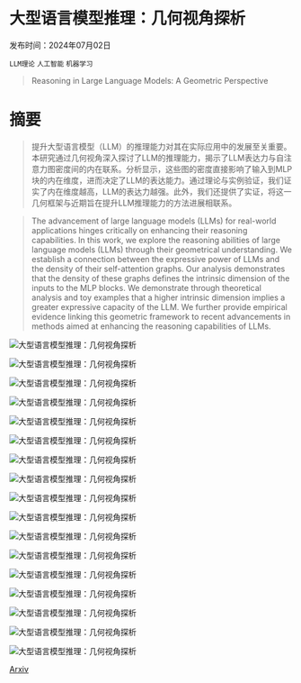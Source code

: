 # 大型语言模型推理：几何视角探析

发布时间：2024年07月02日

`LLM理论` `人工智能` `机器学习`

> Reasoning in Large Language Models: A Geometric Perspective

# 摘要

> 提升大型语言模型（LLM）的推理能力对其在实际应用中的发展至关重要。本研究通过几何视角深入探讨了LLM的推理能力，揭示了LLM表达力与自注意力图密度间的内在联系。分析显示，这些图的密度直接影响了输入到MLP块的内在维度，进而决定了LLM的表达能力。通过理论与实例验证，我们证实了内在维度越高，LLM的表达力越强。此外，我们还提供了实证，将这一几何框架与近期旨在提升LLM推理能力的方法进展相联系。

> The advancement of large language models (LLMs) for real-world applications hinges critically on enhancing their reasoning capabilities. In this work, we explore the reasoning abilities of large language models (LLMs) through their geometrical understanding. We establish a connection between the expressive power of LLMs and the density of their self-attention graphs. Our analysis demonstrates that the density of these graphs defines the intrinsic dimension of the inputs to the MLP blocks. We demonstrate through theoretical analysis and toy examples that a higher intrinsic dimension implies a greater expressive capacity of the LLM. We further provide empirical evidence linking this geometric framework to recent advancements in methods aimed at enhancing the reasoning capabilities of LLMs.

![大型语言模型推理：几何视角探析](../../../paper_images/2407.02678/partition2d_biais.png)

![大型语言模型推理：几何视角探析](../../../paper_images/2407.02678/partition2d_biaisless.png.png)

![大型语言模型推理：几何视角探析](../../../paper_images/2407.02678/sin_50_neurons.png)

![大型语言模型推理：几何视角探析](../../../paper_images/2407.02678/sin_500_neurons.png)

![大型语言模型推理：几何视角探析](../../../paper_images/2407.02678/num_regions.png)

![大型语言模型推理：几何视角探析](../../../paper_images/2407.02678/region_context_10_heads_1.png)

![大型语言模型推理：几何视角探析](../../../paper_images/2407.02678/region_context_10_heads_10.png)

![大型语言模型推理：几何视角探析](../../../paper_images/2407.02678/region_context_100_heads_1.png)

![大型语言模型推理：几何视角探析](../../../paper_images/2407.02678/region_context_100_heads_10.png)

![大型语言模型推理：几何视角探析](../../../paper_images/2407.02678/region_all_imshow.png)

![大型语言模型推理：几何视角探析](../../../paper_images/2407.02678/slice_id.png)

![大型语言模型推理：几何视角探析](../../../paper_images/2407.02678/layer30_8b_instruct_fewshot.png)

![大型语言模型推理：几何视角探析](../../../paper_images/2407.02678/layer78_70b_instruct_fewshot.png)

![大型语言模型推理：几何视角探析](../../../paper_images/2407.02678/layer30_8b_instruct_random.png)

![大型语言模型推理：几何视角探析](../../../paper_images/2407.02678/layer30_8b_instruct_permuted.png)

![大型语言模型推理：几何视角探析](../../../paper_images/2407.02678/8b_ID.png)

![大型语言模型推理：几何视角探析](../../../paper_images/2407.02678/70b_ID.png)

[Arxiv](https://arxiv.org/abs/2407.02678)